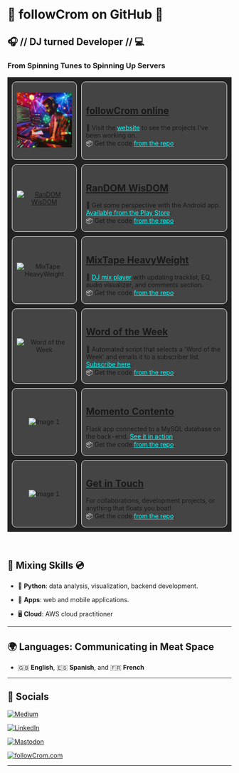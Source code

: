 # 👋 followCrom on GitHub 🤗

## 🎧 // DJ turned Developer // 💻

###  From Spinning Tunes to Spinning Up Servers

<table style="width:100%; background-color:#222; border-collapse:separate; border-spacing:10px;">
  <tr>
    <td style="background-color:#444; border-radius:10px; padding:10px; border:1px solid #FFF;">
          <p align="center">
      <img src="imgs/dj_dev.png" alt="followCrom online" width="200">
            </p>
    </td>
    <td style="background-color:#444; border-radius:10px; padding:10px; border:1px solid #FFF;">
      <h2 style="color:#FFF;"><a href="https://followcrom.com">followCrom online</a></h2>
      🔗 Visit the <a href="https://followcrom.com" style="text-decoration:underline; color:#0FF;">website</a> to see the projects I've been working on.
      <br>
      <span style="color:#FFF;">&#x1F4E6;</span> Get the code <a href="https://github.com/followcrom/followcromSite" style="text-decoration:underline; color:#0FF;">from the repo</a>.
    </td>
  </tr>
  <tr>
    <td style="background-color:#444; border-radius:10px; padding:10px; border:1px solid #FFF;">
      <p align="center">
        <a href="https://play.google.com/store/apps/details?id=online.followcrom.RandomWisdom"><img src="https://followcrom.com/images/random_wisdom.png" alt="RanDOM WisDOM" width="200"></a>
      </p>
    </td>
    <td style="background-color:#444; border-radius:10px; padding:10px; border:1px solid #FFF;">
      <h2 style="color:#FFF;"><a href="https://play.google.com/store/apps/details?id=online.followcrom.RandomWisdom">RanDOM WisDOM</a></h2>
      🔗 Get some perspective with the Android app. <a href="https://play.google.com/store/apps/details?id=online.followcrom.RandomWisdom" style="text-decoration:underline; color:#0FF;">Available from the Play Store</a>. 
      <br>
      <span style="color:#FFF;">&#x1F4E6;</span> Get the code <a href="https://github.com/followcrom/ranDOM-wisDOM" style="text-decoration:underline; color:#0FF;">from the repo</a>.
    </td>
  </tr>
  <tr>
    <td style="background-color:#444; border-radius:10px; padding:10px; border:1px solid #FFF;">
          <p align="center">
      <img src="https://followcrom.com/images/theMixtapeHeavyweight2.png" alt="MixTape HeavyWeight" width="200">
            </p>
    </td>
    <td style="background-color:#444; border-radius:10px; padding:10px; border:1px solid #FFF;">
      <h2 style="color:#FFF;"><a href="https://www.mixtape-heavyweight.one/">MixTape HeavyWeight</a></h2>
      🔗 <a href="https://www.mixtape-heavyweight.one/" style="text-decoration:underline; color:#0FF;">DJ mix player</a> with updating tracklist, EQ, audio visualizer, and comments section.
      <br>
      <span style="color:#FFF;">&#x1F4E6;</span> Get the code <a href="https://github.com/followcrom/MixTapeHeavyWeight" style="text-decoration:underline; color:#0FF;">from the repo</a>.
    </td>
  </tr>
  <tr>
    <td style="background-color:#444; border-radius:10px; padding:10px; border:1px solid #FFF;">
            <p align="center">
            <img src="https://followcrom.com/images/wordOftheDay.png" alt="Word of the Week" width="200">
          </p>
          </td>
    <td style="background-color:#444; border-radius:10px; padding:10px; border:1px solid #FFF;">
      <h2 style="color:#FFF;"><a href="https://followcrom.com/wotd/">Word of the Week</a></h2>
      🔗 Automated script that selects a 'Word of the Week' and emails it to a subscriber list. <a href="https://followcrom.com/wotd/" style="text-decoration:underline; color:#0FF;">Subscribe here</a>.
      <br>
      <span style="color:#FFF;">&#x1F4E6;</span> Get the code <a href="https://github.com/followcrom/word-of-the-week" style="text-decoration:underline; color:#0FF;">from the repo</a>.
    </td>
  </tr>
    <tr>
    <td style="background-color:#444; border-radius:10px; padding:10px; border:1px solid #FFF;">
            <p align="center">
            <img src="https://followcrom.com/images/djrr.jpg" alt="Image 1" width="200">
          </p></td>
    <td style="background-color:#444; border-radius:10px; padding:10px; border:1px solid #FFF;">
      <h2 style="color:#FFF;"><a href="https://followcrom.com/momcon/">Momento Contento</a></h2>
      Flask app connected to a MySQL database on the back-end. <a href="https://followcrom.com/momcon/" style="text-decoration:underline; color:#0FF;">See it in action</a>.
      <br>
      <span style="color:#FFF;">&#x1F4E6;</span> Get the code <a href="https://github.com/followcrom/momento_contento" style="text-decoration:underline; color:#0FF;">from the repo</a>.
    </td>
  </tr>
    <tr>
    <td style="background-color:#444; border-radius:10px; padding:10px; border:1px solid #FFF;">
            <p align="center">
            <img src="https://followcrom.com/images/contact_2.png" alt="Image 1" width="200">
    </td>
    <td style="background-color:#444; border-radius:10px; padding:10px; border:1px solid #FFF;">
      <h2><a href="https://followcrom.com/contact/contact.php">Get in Touch</a></h2>
      For collaborations, development projects, or anything that floats you boat!
      <br>
      <span style="color:#FFF;">&#x1F4E6;</span> Get the code <a href="https://github.com/followcrom/followcromSite" style="text-decoration:underline; color:#0FF;">from the repo</a>.
    </td>
  </tr>
</table>

<br>

## 🕋 Mixing Skills 💿

- 🐍 **Python**: data analysis, visualization, backend development.

- 📱 **Apps**: web and mobile applications.

- 🖥️ **Cloud**: AWS cloud practitioner


---

## 🌍 Languages: Communicating in Meat Space

- 🇬🇧 **English**, 🇪🇸 **Spanish**, and 🇫🇷 **French**


---

## 📢 Socials

[![Medium](https://img.shields.io/badge/Medium-12100E?style=for-the-badge&logo=medium&logoColor=white)](https://medium.com/@followcrom)

[![LinkedIn](https://img.shields.io/badge/LinkedIn-0077B5?style=for-the-badge&logo=linkedin&logoColor=white)](https://linkedin.com/in/followCrom)

[![Mastodon](https://img.shields.io/badge/Mastodon-6364FF?style=for-the-badge&logo=mastodon&logoColor=white)](https://fosstodon.org/@followCrom)

[![followCrom.com](https://img.shields.io/badge/More%20from-followCrom.com-blue?style=for-the-badge)](http://followcrom.com)

---